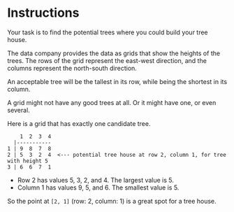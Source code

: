 # Instructions

Your task is to find the potential trees where you could build your tree house.

The data company provides the data as grids that show the heights of the trees.
The rows of the grid represent the east-west direction, and the columns represent the north-south direction.

An acceptable tree will be the tallest in its row, while being the shortest in its column.

A grid might not have any good trees at all.
Or it might have one, or even several.

Here is a grid that has exactly one candidate tree.

```text
    1  2  3  4
  |-----------
1 | 9  8  7  8
2 | 5  3  2  4  <--- potential tree house at row 2, column 1, for tree with height 5
3 | 6  6  7  1
```

- Row 2 has values 5, 3, 2, and 4. The largest value is 5.
- Column 1 has values 9, 5, and 6. The smallest value is 5.

So the point at `[2, 1]` (row: 2, column: 1) is a great spot for a tree house.
